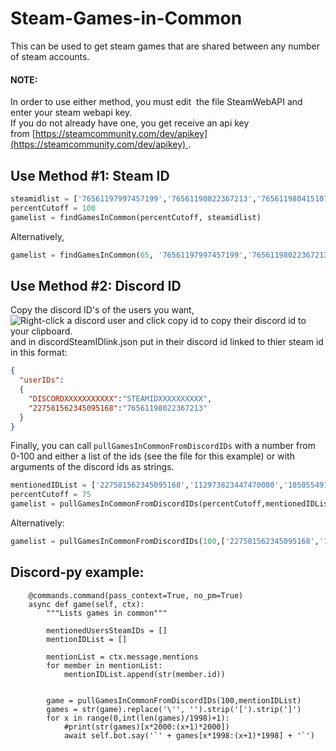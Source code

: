 # Steam-Games-in-Common

This can be used to get steam games that are shared between any number of steam accounts.

#### NOTE:

In order to use either method, you must edit  the file SteamWebAPI and enter your steam webapi key.  
If you do not already have one, you get receive an api key from [https://steamcommunity.com/dev/apikey](https://steamcommunity.com/dev/apikey) .

## Use Method #1: Steam ID

``` python
steamidlist = ['76561197997457199','76561198022367213','76561198041510733']      
percentCutoff = 100      
gamelist = findGamesInCommon(percentCutoff, steamidlist)  

```

Alternatively,

``` python
gamelist = findGamesInCommon(65, '76561197997457199','76561198022367213','76561198041510733')  

```

## Use Method #2: Discord ID

Copy the discord ID's of the users you want,  
![Right-click a discord user and click copy id to copy their discord id to your clipboard.](https://i.imgur.com/MbYZ3ZI.png)  
and in discordSteamIDlink.json put in their discord id linked to thier steam id in this format:

``` JSON
{      
  "userIDs":      
  {      
    "DISCORDXXXXXXXXXXX":"STEAMIDXXXXXXXXXX",      
    "227581562345095168":"76561198022367213"      
  }      
}  

```

Finally, you can call `pullGamesInCommonFromDiscordIDs` with a number from 0-100 and either a list of the ids (see the file for this example) or with arguments of the discord ids as strings.

``` python
mentionedIDList = ['227581562345095168','112973823447470080','105055491113099264']    
percentCutoff = 75    
gamelist = pullGamesInCommonFromDiscordIDs(percentCutoff,mentionedIDList)  

```

Alternatively:

``` python
gamelist = pullGamesInCommonFromDiscordIDs(100,['227581562345095168','112973823447470080','105055491113099264'])  

```

## Discord-py example:

```
    @commands.command(pass_context=True, no_pm=True)  
    async def game(self, ctx):  
        """Lists games in common"""  
  
        mentionedUsersSteamIDs = []  
        mentionIDList = []  
  
        mentionList = ctx.message.mentions  
        for member in mentionList:  
            mentionIDList.append(str(member.id))  
  
  
        game = pullGamesInCommonFromDiscordIDs(100,mentionIDList)  
        games = str(game).replace('\'', '').strip('[').strip(']')  
        for x in range(0,int(len(games)/1998)+1):  
            #print(str(games)[x*2000:(x+1)*2000])  
            await self.bot.say('`' + games[x*1998:(x+1)*1998] + '`')  

```
